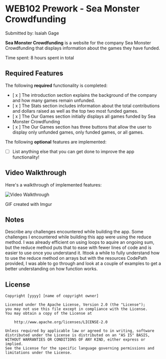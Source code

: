# WEB102 Prework - Sea Monster Crowdfunding

Submitted by: Isaiah Gage

**Sea Monster Crowdfunding** is a website for the company Sea Monster Crowdfunding that displays information about the games they have funded.

Time spent: 8 hours spent in total

## Required Features

The following **required** functionality is completed:

* [ x ] The introduction section explains the background of the company and how many games remain unfunded.
* [ x ] The Stats section includes information about the total contributions and dollars raised as well as the top two most funded games.
* [ x ] The Our Games section initially displays all games funded by Sea Monster Crowdfunding
* [ x ] The Our Games section has three buttons that allow the user to display only unfunded games, only funded games, or all games.

The following **optional** features are implemented:

* [ ] List anything else that you can get done to improve the app functionality!

## Video Walkthrough

Here's a walkthrough of implemented features:

<img src='https://imgur.com/a/RnDiIQP' title='Video Walkthrough' width='' alt='Video Walkthrough' />

<!-- Replace this with whatever GIF tool you used! -->
GIF created with Imgur 
<!-- Recommended tools:
[Kap](https://getkap.co/) for macOS
[ScreenToGif](https://www.screentogif.com/) for Windows
[peek](https://github.com/phw/peek) for Linux. -->

## Notes

Describe any challenges encountered while building the app.
Some challenges I encountered while building this app were using the reduce method. I was already efficient on using loops to aquire an ongoing sum,
but the reduce method puts that to ease with fewer lines of code and is easier to use once you understand it. Ittook a while to fully understand how
to use the reduce method on arrays but with the resources CodePath provided, I was able to go through and look at a couple of examples to get a better understanding on how function works.

## License

    Copyright [yyyy] [name of copyright owner]

    Licensed under the Apache License, Version 2.0 (the "License");
    you may not use this file except in compliance with the License.
    You may obtain a copy of the License at

        http://www.apache.org/licenses/LICENSE-2.0

    Unless required by applicable law or agreed to in writing, software
    distributed under the License is distributed on an "AS IS" BASIS,
    WITHOUT WARRANTIES OR CONDITIONS OF ANY KIND, either express or implied.
    See the License for the specific language governing permissions and
    limitations under the License.
